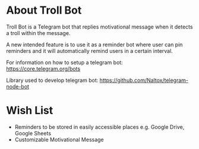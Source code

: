 # About Troll Bot
Troll Bot is a Telegram bot that replies motivational message when it detects a troll within the message.

A new intended feature is to use it as a reminder bot where user can pin reminders and it will automatically remind users in a certain interval.

For information on how to setup a telegram bot:
https://core.telegram.org/bots

Library used to develop telegram bot:
https://github.com/Naltox/telegram-node-bot

# Wish List
* Reminders to be stored in easily accessible places e.g. Google Drive, Google Sheets
* Customizable Motivational Message
